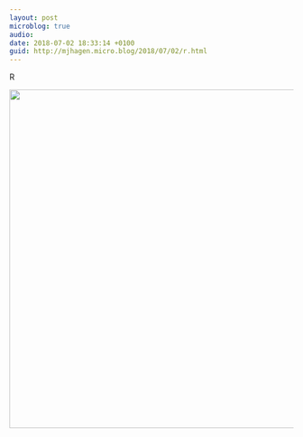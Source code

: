 ```yaml
---
layout: post
microblog: true
audio: 
date: 2018-07-02 18:33:14 +0100
guid: http://mjhagen.micro.blog/2018/07/02/r.html
---
```

R

<img src="http://mjhagen.micro.blog/uploads/2018/79aa18ae19.jpg" width="600" height="600" />
